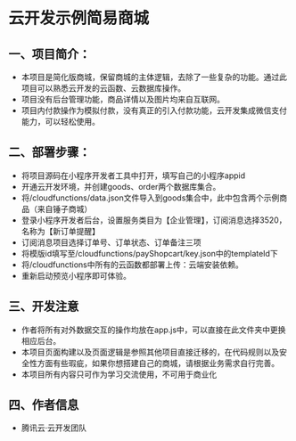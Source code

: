 # 云开发示例简易商城

## 一、项目简介：
- 本项目是简化版商城，保留商城的主体逻辑，去除了一些复杂的功能。通过此项目可以熟悉云开发的云函数、云数据库操作。
- 项目没有后台管理功能，商品详情以及图片均来自互联网。
- 项目内付款操作为模拟付款，没有真正的引入付款功能，云开发集成微信支付能力，可以轻松使用。

## 二、部署步骤：
- 将项目源码在小程序开发者工具中打开，填写自己的小程序appid
- 开通云开发环境，并创建goods、order两个数据库集合。
- 将/cloudfunctions/data.json文件导入到goods集合中，此中包含两个示例商品（来自锤子商城）
- 登录小程序开发者后台，设置服务类目为【企业管理】，订阅消息选择3520，名称为【新订单提醒】
- 订阅消息项目选择订单号、订单状态、订单备注三项
- 将模版id填写至/cloudfunctions/payShopcart/key.json中的templateId下
- 将/cloudfunctions中所有的云函数都部署上传：云端安装依赖。
- 重新启动预览小程序即可体验。

## 三、开发注意
- 作者将所有对外数据交互的操作均放在app.js中，可以直接在此文件夹中更换相应后台。
- 本项目页面构建以及页面逻辑是参照其他项目直接迁移的，在代码规则以及安全性方面有些瑕疵，如果你想搭建自己的商城，请根据业务需求自行完善。
- 本项目所有内容只可作为学习交流使用，不可用于商业化

## 四、作者信息
- 腾讯云·云开发团队